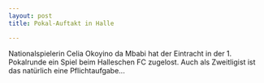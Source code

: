 ```yaml
---
layout: post
title: Pokal-Auftakt in Halle

---
```


Nationalspielerin Celia Okoyino da Mbabi hat der Eintracht in der 1. Pokalrunde ein Spiel beim Halleschen FC zugelost. Auch als Zweitligist ist das natürlich eine Pflichtaufgabe...


